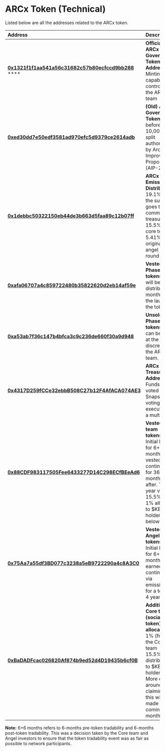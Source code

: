 # ARCx Token \(Technical\)

Listed below are all the addresses related to the ARCx token.

| **Address** | **Description** |
| :--- | :--- |
| [**0x1321f1f1aa541a56c31682c57b80ecfccd9bb288**](https://etherscan.io/address/0x1321f1f1aa541a56c31682c57b80ecfccd9bb288#code) **** | **Official ARCx Governance Token Address.** Minting capabilities controlled by the ARCx team |
| [**0xed30dd7e50edf3581ad970efc5d9379ce2614adb**](https://etherscan.io/address/0xed30dd7e50edf3581ad970efc5d9379ce2614adb) | **\(Old\) ARCx Governance Token** before 10,000:1 split authorized by Arcx Improvement Proposal-2 \(AIP-2\) |
| [**0x1debbc50322150eb44de3b663d5faa89c12b07ff**](https://etherscan.io/address/0x1debbc50322150eb44de3b663d5faa89c12b07ff) | **ARCx Emissions Distributor.** 19.1% of the supply goes to the community treasury, 15.5% to the core team & 5.41% to the original angel round**.** |
| [**0xafa06707a4c859722480b35822620d2eb14af59e**](https://etherscan.io/address/0xafa06707a4c859722480b35822620d2eb14af59e) | **Vested Phase 2 tokens** that will be distributed 6 months after the launch of the token. |
| [**0xa53ab7f36c147b4bfca3c9c236de660f30a9d948**](https://etherscan.io/address/0xa53ab7f36c147b4bfca3c9c236de660f30a9d948) | **Unsold Phase 2 tokens** that can be sold at the discretion of the ARCx team. |
| [**0x4317D259fCCe32ebbB508C27b12F4AfACA074AE3**](https://etherscan.io/address/0x4317D259fCCe32ebbB508C27b12F4AfACA074AE3) | **ARCx DAO Treasury Address.** Funds are voted on via Snapshot voting and executed via a multi-sig. |
| [**0x88CDF983117505Fee6433277D14C298ECfBEeAd6**](https://etherscan.io/address/0x88CDF983117505Fee6433277D14C298ECfBEeAd6) | **Vested Core team tokens.** Initial lock up for 6+6 months, vested continuously for 36 months after. Total 4 year vesting. 15.5% total, 1% allocated to $KERMAN holders \(see below\) |
| [**0x75Aa7a55df3BD077c3238a5eB9722290a4c8A3C0**](https://etherscan.io/address/0x75Aa7a55df3BD077c3238a5eB9722290a4c8A3C0) | **Vested Angel round tokens.** Initial lock up for 6+6 months, earned continuously via emissions for a total of 4 years. |
| [**0xBaDADFcac026820Af874b9ed52d4D19435b6cf0B**](https://etherscan.io/address/0xBaDADFcac026820Af874b9ed52d4D19435b6cf0B) | **Additional  Core team \(social token\) allocation.** 1% \(from the Core team 15.5%\) is distributed to $KERMAN holders. More details around claiming for this will be made in the coming months. |

**Note:** 6+6 months refers to 6-months pre-token tradability and 6-months post-token tradability. This was a decision taken by the Core team and Angel investors to ensure that the token tradability event was as fair as possible to network participants.

